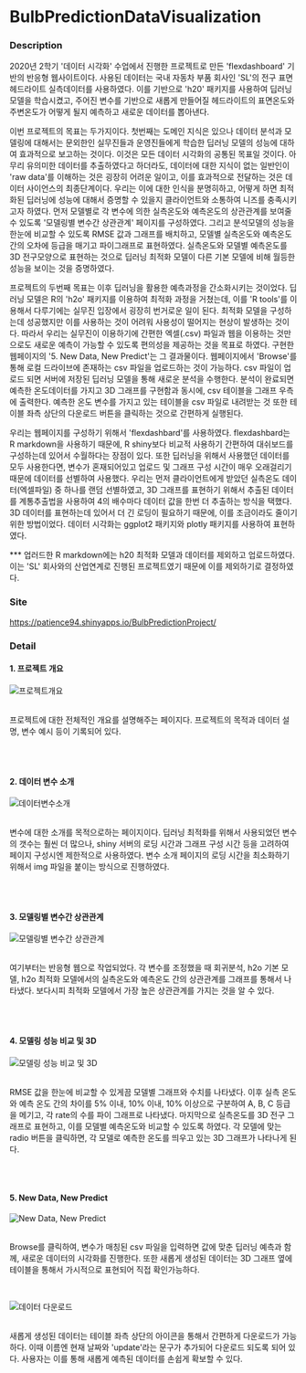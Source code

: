 # BulbPredictionDataVisualization

### Description

2020년 2학기 '데이터 시각화' 수업에서 진행한 프로젝트로 만든 'flexdashboard' 기반의 반응형 웹사이트이다. 사용된 데이터는 국내 자동차 부품 회사인 'SL'의 전구 표면 헤드라이트 실측데이터를 사용하였다. 이를 기반으로 'h20' 패키지를 사용하여 딥러닝 모델을 학습시켰고, 주어진 변수를 기반으로 새롭게 만들어질 헤드라이트의 표면온도와 주변온도가 어떻게 될지 예측하고 새로운 데이터를 뽑아낸다. 


이번 프로젝트의 목표는 두가지이다. 첫번째는 도메인 지식은 있으나 데이터 분석과 모델링에 대해서는 문외한인 실무진들과 운영진들에게 학습한 딥러닝 모델의 성능에 대하여 효과적으로 보고하는 것이다. 이것은 모든 데이터 시각화의 공통된 목표일 것이다. 아무리 유의미한 데이터를 추출하였다고 하더라도, 데이터에 대한 지식이 없는 일반인이 'raw data'를 이해하는 것은 굉장히 어려운 일이고, 이를 효과적으로 전달하는 것은 데이터 사이언스의 최종단계이다. 우리는 이에 대한 인식을 분명히하고, 어떻게 하면 최적화된 딥러닝에 성능에 대해서 증명할 수 있을지 클라이언트와 소통하여 니즈를 충족시키고자 하였다. 먼저 모델별로 각 변수에 의한 실측온도와 예측온도의 상관관계를 보여줄 수 있도록 '모델링별 변수간 상관관계' 페이지를 구성하였다. 그리고 분석모델의 성능을 한눈에 비교할 수 있도록 RMSE 값과 그래프를 배치하고, 모델별 실측온도와 예측온도간의 오차에 등급을 매기고 파이그래프로 표현하였다. 실측온도와 모델별 예측온도를 3D 전구모양으로 표현하는 것으로 딥러닝 최적화 모델이 다른 기본 모델에 비해 월등한 성능을 보이는 것을 증명하였다.


프로젝트의 두번째 목표는 이후 딥러닝을 활용한 예측과정을 간소화시키는 것이었다. 딥러닝 모델은 R의 'h2o' 패키지를 이용하여 최적화 과정을 거쳤는데, 이를 'R tools'를 이용해서 다루기에는 실무진 입장에서 굉장히 번거로운 일이 된다. 최적화 모델을 구성하는데 성공했지만 이를 사용하는 것이 어려워 사용성이 떨어지는 현상이 발생하는 것이다. 따라서 우리는 실무진이 이용하기에 간편한 엑셀(.csv) 파일과 웹을 이용하는 것만으로도 새로운 예측이 가능할 수 있도록 편의성을 제공하는 것을 목표로 하였다. 구현한 웹페이지의 '5. New Data, New Predict'는 그 결과물이다. 웹페이지에서 'Browse'를 통해 로컬 드라이브에 존재하는 csv 파일을 업로드하는 것이 가능하다. csv 파일이 업로드 되면 서버에 저장된 딥러닝 모델을 통해 새로운 분석을 수행한다. 분석이 완료되면 예측한 온도데이터를 가지고 3D 그래프를 구현함과 동시에, csv 테이블을 그래프 우측에 출력한다. 예측한 온도 변수를 가지고 있는 테이블을 csv 파일로 내려받는 것 또한 테이블 좌측 상단의 다운로드 버튼을 클릭하는 것으로 간편하게 실행된다.


우리는 웹페이지를 구성하기 위해서 'flexdashbard'를 사용하였다. flexdashbard는 R markdown을 사용하기 때문에, R shiny보다 비교적 사용하기 간편하여 대쉬보드를 구성하는데 있어서 수월하다는 장점이 있다. 또한 딥러닝을 위해서 사용했던 데이터를 모두 사용한다면, 변수가 혼재되어있고 업로드 및 그래프 구성 시간이 매우 오래걸리기 때문에 데이터를 선별하여 사용했다. 우리는 먼저 클라이언트에게 받았던 실측온도 데이터(엑셀파일) 중 하나를 랜덤 선별하였고, 3D 그래프를 표현하기 위해서 추출된 데이터를 계통추출법을 사용하여 4의 배수마다 데이터 값을 한번 더 추출하는 방식을 택했다. 3D 데이터를 표현하는데 있어서 더 긴 로딩이 필요하기 때문에, 이를 조금이라도 줄이기 위한 방법이었다. 데이터 시각화는 ggplot2 패키지와 plotly 패키지를 사용하여 표현하였다. 


*** 업러드한 R markdown에는 h20 최적화 모델과 데이터를 제외하고 업로드하였다. 이는 'SL' 회사와의 산업연계로 진행된 프로젝트였기 때문에 이를 제외하기로 결정하였다.

### Site

https://patience94.shinyapps.io/BulbPredictionProject/


### Detail

#### 1. 프로젝트 개요
![프로젝트개요](https://user-images.githubusercontent.com/55008408/116419569-27128880-a878-11eb-9352-65b9bf595994.gif)

<br> 프로젝트에 대한 전체적인 개요를 설명해주는 페이지다. 프로젝트의 목적과 데이터 설명, 변수 예시 등이 기록되어 있다.

<br>
<br>

#### 2. 데이터 변수 소개
![데이터변수소개](https://user-images.githubusercontent.com/55008408/116419659-3d204900-a878-11eb-8af1-d411967c435b.gif)

<br> 변수에 대한 소개를 목적으로하는 페이지이다. 딥러닝 최적화를 위해서 사용되었던 변수의 갯수는 훨씬 더 많으나, shiny 서버의 로딩 시간과 그래프 구성 시간 등을 고려하여 페이지 구성시엔 제한적으로 사용하였다. 변수 소개 페이지의 로딩 시간을 최소화하기 위해서 img 파일을 붙이는 방식으로 진행하였다.

<br>
<br>

#### 3. 모델링별 변수간 상관관계
![모델링별 변수간 상관관계](https://user-images.githubusercontent.com/55008408/116420131-aacc7500-a878-11eb-81a5-3d42edaac399.gif)

<br> 여기부터는 반응형 웹으로 작업되었다. 각 변수를 조정했을 때 회귀분석, h2o 기본 모델, h2o 최적화 모델에서의 실측온도와 예측온도 간의 상관관계를 그래프를 통해서 나타냈다. 보다시피 최적화 모델에서 가장 높은 상관관계를 가지는 것을 알 수 있다.

<br>
<br>

#### 4. 모델링 성능 비교 및 3D 
![모델링 성능 비교 및 3D](https://user-images.githubusercontent.com/55008408/116421132-891fbd80-a879-11eb-9d65-9bcee9c0682a.gif)

<br> RMSE 값을 한눈에 비교할 수 있게끔 모델별 그래프와 수치를 나타냈다. 이후 실측 온도와 예측 온도 간의 차이를 5% 이내, 10% 이내, 10% 이상으로 구분하여 A, B, C 등급을 메기고, 각 rate의 수를 파이 그래프로 나타냈다. 마지막으로 실측온도를 3D 전구 그래프로 표현하고, 이를 모델별 예측온도와 비교할 수 있도록 하였다. 각 모델에 맞는 radio 버튼을 클릭하면, 각 모델로 예측한 온도를 띄우고 있는 3D 그래프가 나타나게 된다.

<br>
<br>

#### 5. New Data, New Predict
![New Data, New Predict](https://user-images.githubusercontent.com/55008408/116422519-c9cc0680-a87a-11eb-9bec-9ad115941a6e.gif)

<br> Browse를 클릭하여, 변수가 매칭된 csv 파일을 입력하면 값에 맞춘 딥러닝 예측과 함께, 새로운 데이터의 시각화를 진행한다. 또한 새롭게 생성된 데이터는 3D 그래프 옆에 테이블을 통해서 가시적으로 표현되어 직접 확인가능하다.

<br>

![데이터 다운로드](https://user-images.githubusercontent.com/55008408/116422860-1f081800-a87b-11eb-9ebb-93d8e80e5ac9.gif)

<br> 새롭게 생성된 데이터는 테이블 좌측 상단의 아이콘을 통해서 간편하게 다운로드가 가능하다. 이때 이름엔 현재 날짜와 'update'라는 문구가 추가되어 다운로드 되도록 되어 있다. 사용자는 이를 통해 새롭게 예측된 데이터를 손쉽게 확보할 수 있다. 

